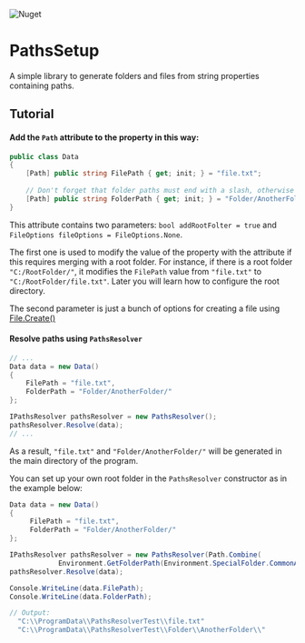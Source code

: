 ![Nuget](https://img.shields.io/nuget/dt/PathsSetup?color=g&label=nuget&style=plastic)
# PathsSetup
A simple library to generate folders and files from string properties containing paths.

## Tutorial
#### Add the ``Path`` attribute to the property in this way:
```cs
public class Data
{
    [Path] public string FilePath { get; init; } = "file.txt";
    
    // Don't forget that folder paths must end with a slash, otherwise it is a file without an extension
    [Path] public string FolderPath { get; init; } = "Folder/AnotherFolder/";
}
```
This attribute contains two parameters: ``bool addRootFolter = true`` and ``FileOptions fileOptions = FileOptions.None``.

The first one is used to modify the value of the property with the attribute if this requires merging with a root folder.
For instance, if there is a root folder ``"C:/RootFolder/"``, it modifies the ``FilePath`` value from
``"file.txt"`` to ``"C:/RootFolder/file.txt"``. Later you will learn how to configure the root directory.

The second parameter is just a bunch of options for creating a file using [File.Create()](https://learn.microsoft.com/ru-ru/dotnet/api/system.io.file.create?view=net-7.0#system-io-file-create(system-string-system-int32-system-io-fileoptions))

#### Resolve paths using ``PathsResolver``
```cs
// ...
Data data = new Data()
{
    FilePath = "file.txt",
    FolderPath = "Folder/AnotherFolder/"
};

IPathsResolver pathsResolver = new PathsResolver();
pathsResolver.Resolve(data);
// ...
```
As a result, ``"file.txt"`` and ``"Folder/AnotherFolder/"`` will be generated in the main directory of the program.

You can set up your own root folder in the ``PathsResolver`` constructor as in the example below:
```cs
Data data = new Data()
{
     FilePath = "file.txt",
     FolderPath = "Folder/AnotherFolder/"
};

IPathsResolver pathsResolver = new PathsResolver(Path.Combine(
            Environment.GetFolderPath(Environment.SpecialFolder.CommonApplicationData), "PathsResolverTest"));
pathsResolver.Resolve(data);

Console.WriteLine(data.FilePath);
Console.WriteLine(data.FolderPath);

// Output:
  "C:\\ProgramData\\PathsResolverTest\\file.txt"
  "C:\\ProgramData\\PathsResolverTest\\Folder\\AnotherFolder\\"
```
